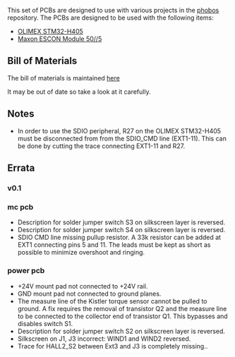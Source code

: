 This set of PCBs are designed to use with various projects in the
[phobos](https://github.com/oliverlee/phobos) repository. The PCBs are designed
to be used with the following items:
- [OLIMEX STM32-H405](https://www.olimex.com/Products/ARM/ST/STM32-H405/)
- [Maxon ESCON Module 50//5](http://www.maxonmotor.com/maxon/view/product/control/4-Q-Servokontroller/438725)

## Bill of Materials
The bill of materials is maintained [here](https://docs.google.com/spreadsheets/d/1CJe4dBAEXy64Y3e8YSP1X_Nll6x3aowWz7-QJbUk4VQ/edit?usp=sharing)

It may be out of date so take a look at it carefully.

## Notes
- In order to use the SDIO peripheral, R27 on the OLIMEX STM32-H405 must be
  disconnected from from the SDIO_CMD line (EXT1-11). This can be done by
  cutting the trace connecting EXT1-11 and R27.

## Errata
### v0.1
### mc pcb
- Description for solder jumper switch S3 on silkscreen layer is reversed.
- Description for solder jumper switch S4 on silkscreen layer is reversed.
- SDIO CMD line missing pullup resistor. A 33k resistor can be added at EXT1
  connecting pins 5 and 11. The leads must be kept as short as possible to
  minimize overshoot and ringing.

### power pcb
- +24V mount pad not connected to +24V rail.
- GND mount pad not connected to ground planes.
- The measure line of the Kistler torque sensor cannot be pulled to ground. A
  fix requires the removal of transistor Q2 and the measure line to be connected
  to the collector end of transistor Q1. This bypasses and disables switch S1.
- Description for solder jumper switch S2 on silkscreen layer is reversed.
- Silkscreen on J1, J3 incorrect: WIND1 and WIND2 reversed.
- Trace for HALL2_S2 between Ext3 and J3 is completely missing..
